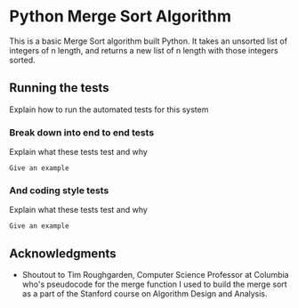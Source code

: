 # Python Merge Sort Algorithm

This is a basic Merge Sort algorithm built Python. It takes an unsorted list of integers of n length, and returns a new list of n length with those integers sorted.

## Running the tests

Explain how to run the automated tests for this system

### Break down into end to end tests

Explain what these tests test and why

```
Give an example
```

### And coding style tests

Explain what these tests test and why

```
Give an example
```

## Acknowledgments

* Shoutout to Tim Roughgarden, Computer Science Professor at Columbia who's pseudocode for the merge function I used to build the merge   sort as a part of the Stanford course on Algorithm Design and Analysis.
